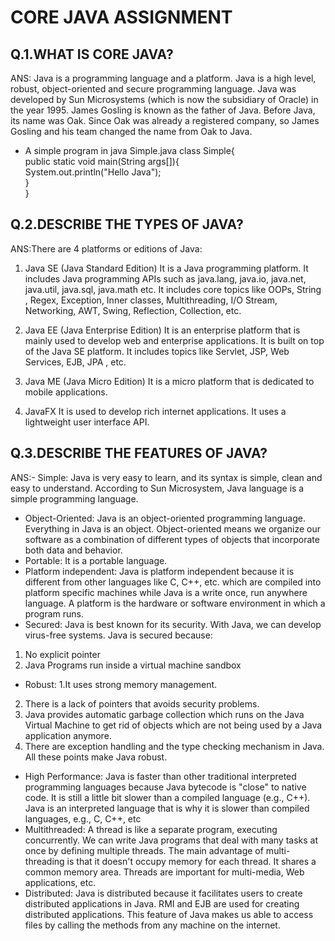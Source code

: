 # CORE JAVA ASSIGNMENT
## Q.1.WHAT IS CORE JAVA?
ANS: Java is a programming language and a platform. Java is a high level, robust, object-oriented and secure programming language.
Java was developed by Sun Microsystems (which is now the subsidiary of Oracle) in the year 1995. James Gosling is known as the father of Java. Before Java, its name was Oak. Since Oak was already a registered company, so James Gosling and his team changed the name from Oak to Java.
- A simple program in java
Simple.java
class Simple{  
    public static void main(String args[]){  
     System.out.println("Hello Java");  
    }  
} 


## Q.2.DESCRIBE THE TYPES OF JAVA?
ANS:There are 4 platforms or editions of Java:

1) Java SE (Java Standard Edition)
It is a Java programming platform. It includes Java programming APIs such as java.lang, java.io, java.net, java.util, java.sql, java.math etc. It includes core topics like OOPs, String
, Regex, Exception, Inner classes, Multithreading, I/O Stream, Networking, AWT, Swing, Reflection, Collection, etc.

2) Java EE (Java Enterprise Edition)
It is an enterprise platform that is mainly used to develop web and enterprise applications. It is built on top of the Java SE platform. It includes topics like Servlet, JSP, Web Services, EJB, JPA
, etc.

3) Java ME (Java Micro Edition)
It is a micro platform that is dedicated to mobile applications.

4) JavaFX
It is used to develop rich internet applications. It uses a lightweight user interface API.


## Q.3.DESCRIBE THE FEATURES OF JAVA?
ANS:- Simple: Java is very easy to learn, and its syntax is simple, clean and easy to understand. According to Sun Microsystem, Java language is a simple programming language.
- Object-Oriented: Java is an object-oriented programming language. Everything in Java is an object. Object-oriented means we organize our software as a combination of different types of objects that incorporate both data and behavior.
- Portable: It is a portable language.
- Platform independent: Java is platform independent because it is different from other languages like C, C++, etc. which are compiled into platform specific machines while Java is a write once, run anywhere language. A platform is the hardware or software environment in which a program runs.
- Secured: Java is best known for its security. With Java, we can develop virus-free systems. Java is secured because:
1. No explicit pointer
2. Java Programs run inside a virtual machine sandbox
- Robust: 1.It uses strong memory management.
2. There is a lack of pointers that avoids security problems.
3. Java provides automatic garbage collection which runs on the Java Virtual Machine to get rid of objects which are not being used by a Java application anymore.
4. There are exception handling and the type checking mechanism in Java. All these points make Java robust.
- High Performance: Java is faster than other traditional interpreted programming languages because Java bytecode is "close" to native code. It is still a little bit slower than a compiled language (e.g., C++). Java is an interpreted language that is why it is slower than compiled languages, e.g., C, C++, etc
- Multithreaded: A thread is like a separate program, executing concurrently. We can write Java programs that deal with many tasks at once by defining multiple threads. The main advantage of multi-threading is that it doesn't occupy memory for each thread. It shares a common memory area. Threads are important for multi-media, Web applications, etc.
- Distributed: Java is distributed because it facilitates users to create distributed applications in Java. RMI and EJB are used for creating distributed applications. This feature of Java makes us able to access files by calling the methods from any machine on the internet.
